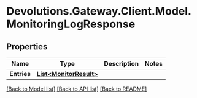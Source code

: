 # Devolutions.Gateway.Client.Model.MonitoringLogResponse

## Properties

Name | Type | Description | Notes
------------ | ------------- | ------------- | -------------
**Entries** | [**List&lt;MonitorResult&gt;**](MonitorResult.md) |  | 

[[Back to Model list]](../README.md#documentation-for-models) [[Back to API list]](../README.md#documentation-for-api-endpoints) [[Back to README]](../README.md)


